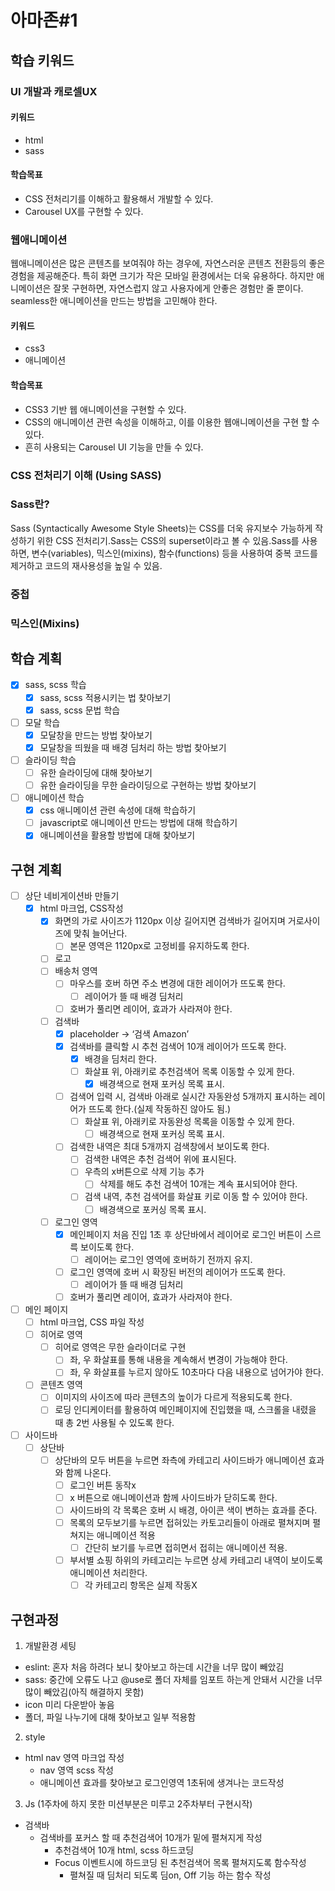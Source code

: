 # 아마존#1

## 학습 키워드

### **UI 개발과 캐로셀UX**

#### 키워드

- html
- sass

#### 학습목표

- CSS 전처리기를 이해하고 활용해서 개발할 수 있다.
- Carousel UX를 구현할 수 있다.

### 웹애니메이션

웹애니메이션은 많은 콘텐츠를 보여줘야 하는 경우에, 자연스러운 콘텐츠 전환등의 좋은 경험을 제공해준다.
특히 화면 크기가 작은 모바일 환경에서는 더욱 유용하다.
하지만 애니메이션은 잘못 구현하면, 자연스럽지 않고 사용자에게 안좋은 경험만 줄 뿐이다.
seamless한 애니메이션을 만드는 방법을 고민해야 한다.

#### 키워드

- css3
- 애니메이션

#### 학습목표

- CSS3 기반 웹 애니메이션을 구현할 수 있다.
- CSS의 애니메이션 관련 속성을 이해하고, 이를 이용한 웹애니메이션을 구현 할 수 있다.
- 흔히 사용되는 Carousel UI 기능을 만들 수 있다.

### **CSS 전처리기 이해 (Using SASS)**

### **Sass란?**

Sass (Syntactically Awesome Style Sheets)는 CSS를 더욱 유지보수 가능하게 작성하기 위한 CSS 전처리기.Sass는 CSS의 superset이라고 볼 수 있음.Sass를 사용하면, 변수(variables), 믹스인(mixins), 함수(functions) 등을 사용하여 중복 코드를 제거하고 코드의 재사용성을 높일 수 있음.

### 중첩

### 믹스인(Mixins)

## 학습 계획

- [x] sass, scss 학습
  - [x] sass, scss 적용시키는 법 찾아보기
  - [x] sass, scss 문법 학습
- [ ] 모달 학습
  - [x] 모달창을 만드는 방법 찾아보기
  - [x] 모달창을 띄웠을 때 배경 딤처리 하는 방법 찾아보기
- [ ] 슬라이딩 학습
  - [ ] 유한 슬라이딩에 대해 찾아보기
  - [ ] 유한 슬라이딩을 무한 슬라이딩으로 구현하는 방법 찾아보기
- [ ] 애니메이션 학습
  - [x] css 애니메이션 관련 속성에 대해 학습하기
  - [ ] javascript로 애니메이션 만드는 방법에 대해 학습하기
  - [x] 애니메이션을 활용할 방법에 대해 찾아보기

## 구현 계획

- [ ] 상단 네비게이션바 만들기
  - [x] html 마크업, CSS작성
    - [x] 화면의 가로 사이즈가 1120px 이상 길어지면 검색바가 길어지며 거로사이즈에 맞춰 늘어난다.
      - [ ] 본문 영역은 1120px로 고정비를 유지하도록 한다.
    - [ ] 로고
    - [ ] 배송처 영역
      - [ ] 마우스를 호버 하면 주소 변경에 대한 레이어가 뜨도록 한다.
        - [ ] 레이어가 뜰 때 배경 딤처리
      - [ ] 호버가 풀리면 레이어, 효과가 사라져야 한다.
    - [ ] 검색바
      - [x] placeholder → ‘검색 Amazon’
      - [x] 검색바를 클릭할 시 추천 검색어 10개 레이어가 뜨도록 한다.
        - [x] 배경을 딤처리 한다.
        - [ ] 화살표 위, 아래키로 추천검색어 목록 이동할 수 있게 한다.
          - [x] 배경색으로 현재 포커싱 목록 표시.
      - [ ] 검색어 입력 시, 검색바 아래로 실시간 자동완성 5개까지 표시하는 레이어가 뜨도록 한다.(실제 작동하진 않아도 됨.)
        - [ ] 화살표 위, 아래키로 자동완성 목록을 이동할 수 있게 한다.
          - [ ] 배경색으로 현재 포커싱 목록 표시.
      - [ ] 검색한 내역은 최대 5개까지 검색창에서 보이도록 한다.
        - [ ] 검색한 내역은 추천 검색어 위에 표시된다.
        - [ ] 우측의 x버튼으로 삭제 기능 추가
          - [ ] 삭제를 해도 추천 검색어 10개는 계속 표시되어야 한다.
        - [ ] 검색 내역, 추천 검색어를 화살표 키로 이동 할 수 있어야 한다.
          - [ ] 배경색으로 포커싱 목록 표시.
    - [ ] 로그인 영역
      - [x] 메인페이지 처음 진입 1초 후 상단바에서 레이어로 로그인 버튼이 스르륵 보이도록 한다.
        - [ ] 레이어는 로그인 영역에 호버하기 전까지 유지.
      - [ ] 로그인 영역에 호버 시 확장된 버전의 레이어가 뜨도록 한다.
        - [ ] 레이어가 뜰 때 배경 딤처리
      - [ ] 호버가 풀리면 레이어, 효과가 사라져야 한다.
- [ ] 메인 페이지
  - [ ] html 마크업, CSS 파일 작성
  - [ ] 히어로 영역
    - [ ] 히어로 영역은 무한 슬라이더로 구현
      - [ ] 좌, 우 화살표를 통해 내용을 계속해서 변경이 가능해야 한다.
      - [ ] 좌, 우 화살표를 누르지 않아도 10초마다 다음 내용으로 넘어가야 한다.
  - [ ] 콘텐츠 영역
    - [ ] 이미지의 사이즈에 따라 콘텐츠의 높이가 다르게 적용되도록 한다.
    - [ ] 로딩 인디케이터를 활용하여 메인페이지에 진입했을 때, 스크롤을 내렸을 때 총 2번 사용될 수 있도록 한다.
- [ ] 사이드바
  - [ ] 상단바
    - [ ] 상단바의 모두 버튼을 누르면 좌측에 카테고리 사이드바가 애니메이션 효과와 함께 나온다.
      - [ ] 로그인 버튼 동작x
      - [ ] x 버튼으로 애니메이션과 함께 사이드바가 닫히도록 한다.
      - [ ] 사이드바의 각 목록은 호버 시 배경, 아이콘 색이 변하는 효과를 준다.
      - [ ] 목록의 모두보기를 누르면 접혀있는 카토고리들이 아래로 펼쳐지며 펼쳐지는 애니메이션 적용
        - [ ] 간단히 보기를 누르면 접히면서 접히는 애니메이션 적용.
      - [ ] 부서별 쇼핑 하위의 카테고리는 누르면 상세 카테고리 내역이 보이도록 애니메이션 처리한다.
        - [ ] 각 카테고리 항목은 실제 작동X

## 구현과정

1. 개발환경 세팅

- eslint: 혼자 처음 하려다 보니 찾아보고 하는데 시간을 너무 많이 빼았김
- sass: 중간에 오류도 나고 @use로 폴더 자체를 임포트 하는게 안돼서 시간을 너무 많이 빼았김(아직 해결하지 못함)
- icon 미리 다운받아 놓음
- 폴더, 파일 나누기에 대해 찾아보고 일부 적용함

2. style

- html nav 영역 마크업 작성
  - nav 영역 scss 작성
  - 애니메이션 효과를 찾아보고 로그인영역 1초뒤에 생겨나는 코드작성

3. Js
   (1주차에 하지 못한 미션부분은 미루고 2주차부터 구현시작)

- 검색바
  - 검색바를 포커스 할 때 추천검색어 10개가 밑에 펼쳐지게 작성
    - 추천검색어 10개 html, scss 하드코딩
    - Focus 이벤트시에 하드코딩 된 추천검색어 목록 펼쳐지도록 함수작성
      - 펼쳐질 때 딤처리 되도록 딤on, Off 기능 하는 함수 작성
